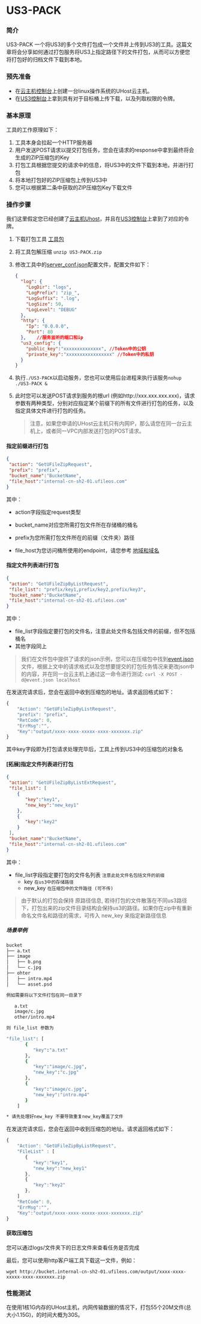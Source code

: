 # US3-PACK

### 简介

US3-PACK 一个将US3的多个文件打包成一个文件并上传到US3的工具。这篇文章将会分享如何通过打包服务将US3上指定路径下的文件打包，从而可以方便您将打包好的归档文件下载到本地。

### 预先准备

* 在[云主机控制台](https://console.ucloud.cn/uhost/uhost)上创建一台linux操作系统的UHost云主机。
* 在[US3控制台](https://console.ucloud.cn/ufile/token)上拿到具有对于目标桶上传下载，以及列取权限的令牌。

### 基本原理

工具的工作原理如下：

1. 工具本身会拉起一个HTTP服务器
2. 用户发送POST请求以提交打包任务，您会在请求的response中拿到最终将会生成的ZIP压缩包的Key
3. 打包工具根据您提交的请求中的信息，将US3中的文件下载到本地，并进行打包
4. 将本地打包好的ZIP压缩包上传到US3中
5. 您可以根据第二条中获取的ZIP压缩包Key下载文件

### 操作步骤

我们这里假定您已经创建了[云主机Uhost](https://console.ucloud.cn/uhost/uhost)，并且在[US3控制台](https://console.ucloud.cn/ufile/token)上拿到了对应的令牌。

1. 下载打包工具 [工具包](https://github.com/ufilesdk-dev/ufile-pack/releases/)

2. 将工具包解压缩  `unzip US3-PACK.zip`

3. 修改工具中的[server_conf.json](https://github.com/ufilesdk-dev/ufile-pack/blob/main/server_conf.json)配置文件，配置文件如下：

   ````json
   {
     "log": {
       "LogDir": "logs",
       "LogPrefix": "zip_",
       "LogSuffix": ".log",
       "LogSize": 50,
       "LogLevel": "DEBUG"
     },
     "http": {
       "Ip": "0.0.0.0", 
       "Port": 80
     },    //服务监听的端口和ip
     "us3_config": {
       "public_key":"xxxxxxxxxxxxxx", //Token中的公钥
       "private_key":"xxxxxxxxxxxxxxxxx" //Token中的私钥
     }
   }
   ````

   

4. 执行`./US3-PACK`以启动服务，您也可以使用后台进程来执行该服务`nohup ./US3-PACK &`

5. 此时您可以发送POST请求到服务的根url (例如http://xxx.xxx.xxx.xxx)，请求参数有两种类型，分别对应指定某个前缀下的所有文件进行打包的任务，以及指定具体文件进行打包的任务。

   > 注意，如果您申请的UHost云主机只有内网IP，那么请您在同一台云主机上，或者同一VPC内部发送打包的POST请求。

#### 指定前缀进行打包

   ```json
{
    "action": "GetUFileZipRequest",
    "prefix": "prefix",
    "bucket_name":"BucketName",
    "file_host":"internal-cn-sh2-01.ufileos.com"
}
   ```

   其中：

   * action字段指定request类型

   * bucket_name对应您所需打包文件所在存储桶的桶名

   * prefix为您所需打包文件所在的前缀（文件夹）路径

   * file_host为您访问桶所使用的endpoint，请您参考 [地域和域名](https://docs.ucloud.cn/ufile/introduction/region)

#### 指定文件列表进行打包

   ```json
{
    "action": "GetUFileZipByListRequest",
    "file_list": "prefix/key1,prefix/key2,prefix/key3",
    "bucket_name":"BucketName",
    "file_host":"internal-cn-sh2-01.ufileos.com"
}
   ```

   其中： 

   * file_list字段指定要打包的文件名，注意此处文件名包括文件的前缀，但不包括桶名
   * 其他字段同上

> 我们在文件包中提供了请求的json示例，您可以在压缩包中找到[event.json](https://github.com/ufilesdk-dev/ufile-pack/blob/main/event.json)文件，根据上文中的请求格式以及您想要提交的打包任务情况来更改json中的内容，并在同一台云主机上通过这一命令进行测试: ```curl -X POST -d@event.json localhost```

在发送完请求后，您会在返回中收到压缩包的地址。请求返回格式如下：

````javascript
{
    "Action": "GetUFileZipByListRequest",
    "prefix": "prefix",
    "RetCode": 0,
    "ErrMsg":"",
    "Key":"output/xxxx-xxxx-xxxxx-xxxx-xxxxxxx.zip"
}
````

其中key字段即为打包请求处理完毕后，工具上传到US3中的压缩包的对象名

#### [拓展]指定文件列表进行打包

   ```json
{
    "action": "GetUFileZipByListExtRequest",
    "file_list": [
       {
          "key":"key1",
          "new_key":"new_key1"
       },
       {
          "key":"key2"
       }
    ],
    "bucket_name":"BucketName",
    "file_host":"internal-cn-sh2-01.ufileos.com"
}
   ```

   其中： 

   * file_list字段指定要打包的文件名列表 `注意此处文件名包括文件的前缀`
      - key `在us3中的存储路径`
      - new_key `在压缩包中的文件路径 (可不传)`

> 由于默认的打包会保持 原路径信息, 若待打包的文件散落在不同us3路径下，打包出来的zip文件目录结构会保持us3的路径。如果你在zip中有重新命名文件名和路径的需求，可传入 new_key 来指定新路径信息

##### 场景举例
```bash
bucket
├── a.txt
├── image
│   ├── b.png
│   └── c.jpg
├── ohter
│   ├── intro.mp4
│   └── asset.psd

例如需要将以下文件打包在同一目录下

   a.txt
   image/c.jpg
   other/intro.mp4

则 file_list 参数为

"file_list": [
       {
          "key":"a.txt"
       },
       {
          "key":"image/c.jpg",
          "new_key":"c.jpg"
       },
       {
          "key":"image/c.jpg",
          "new_key":"intro.mp4"
       }
    ]

* 请先处理好new_key 不要导致重复new_key覆盖了文件
```

在发送完请求后，您会在返回中收到压缩包的地址。请求返回格式如下：

````javascript
{
    "Action": "GetUFileZipByListRequest",
    "FileList" : [
       {
          "key":"key1",
          "new_key":"new_key1"
       },
       {
          "key":"key2"
       },
    ]
    "RetCode": 0,
    "ErrMsg":"",
    "Key":"output/xxxx-xxxx-xxxxx-xxxx-xxxxxxx.zip"
}
````
#### 获取压缩包

您可以通过logs/文件夹下的日志文件来查看任务是否完成

最后，您可以使用http客户端工具下载这一文件，例如：

`wget http://bucket.internal-cn-sh2-01.ufileos.com/output/xxxx-xxxx-xxxxx-xxxx-xxxxxxx.zip`

### 性能测试

在使用1核1G内存的UHost主机，内网传输数据的情况下，打包55个20M文件(总大小1.15G)，的时间大概为30S。
